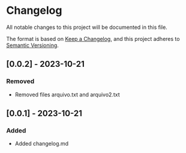 # Changelog

All notable changes to this project will be documented in this file.

The format is based on [Keep a Changelog](https://keepachangelog.com/en/1.0.0/),
and this project adheres to [Semantic Versioning](https://semver.org/spec/v2.0.0.html).


## [0.0.2] - 2023-10-21

### Removed

- Removed files arquivo.txt and arquivo2.txt
## [0.0.1] - 2023-10-21

### Added

- Added changelog.md
